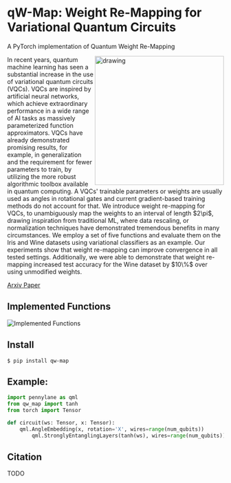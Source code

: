 # qW-Map: Weight Re-Mapping for Variational Quantum Circuits

A PyTorch implementation of Quantum Weight Re-Mapping

<img src="figures/structure.png" alt="drawing" width="300" align="right"/>
In recent years, quantum machine learning has seen a substantial increase in the use of variational quantum circuits (VQCs). VQCs are inspired by artificial neural networks, which achieve extraordinary performance in a wide range of AI tasks as massively parameterized function approximators. VQCs have already demonstrated promising results, for example, in generalization and the requirement for fewer parameters to train, by utilizing the more robust algorithmic toolbox available in quantum computing. A VQCs' trainable parameters or weights are usually used as angles in rotational gates and current gradient-based training methods do not account for that. We introduce weight re-mapping for VQCs, to unambiguously map the weights to an interval of length $2\pi$, drawing inspiration from traditional ML, where data rescaling, or normalization techniques have demonstrated tremendous benefits in many circumstances. We employ a set of five functions and evaluate them on the Iris and Wine datasets using variational classifiers as an example. Our experiments show that weight re-mapping can improve convergence in all tested settings. Additionally, we were able to demonstrate that weight re-mapping increased test accuracy for the Wine dataset by $10\%$ over using unmodified weights.

[Arxiv Paper](TODO)

## Implemented Functions

![Implemented Functions](./figures/functions.png)

## Install

```
$ pip install qw-map
```

## Example:

```python
import pennylane as qml
from qw_map import tanh
from torch import Tensor

def circuit(ws: Tensor, x: Tensor):
	qml.AngleEmbedding(x, rotation='X', wires=range(num_qubits))
        qml.StronglyEntanglingLayers(tanh(ws), wires=range(num_qubits))
```

## Citation

TODO
